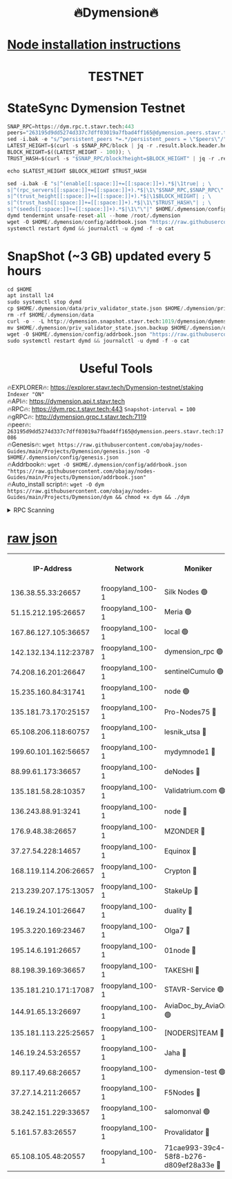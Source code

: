 <h1 align="center"> 🔥Dymension🔥</h1>

[Node installation instructions](https://github.com/obajay/nodes-Guides/tree/main/Projects/Dymension)
=

<h1 align="center"> TESTNET</h1>

# StateSync Dymension Testnet
```python
SNAP_RPC=https://dym.rpc.t.stavr.tech:443
peers="263195d9dd5274d337c7dff03019a7fbad4ff165@dymension.peers.stavr.tech:17086"
sed -i.bak -e "s/^persistent_peers *=.*/persistent_peers = \"$peers\"/" $HOME/.dymension/config/config.toml
LATEST_HEIGHT=$(curl -s $SNAP_RPC/block | jq -r .result.block.header.height); \
BLOCK_HEIGHT=$((LATEST_HEIGHT - 100)); \
TRUST_HASH=$(curl -s "$SNAP_RPC/block?height=$BLOCK_HEIGHT" | jq -r .result.block_id.hash)

echo $LATEST_HEIGHT $BLOCK_HEIGHT $TRUST_HASH

sed -i.bak -E "s|^(enable[[:space:]]+=[[:space:]]+).*$|\1true| ; \
s|^(rpc_servers[[:space:]]+=[[:space:]]+).*$|\1\"$SNAP_RPC,$SNAP_RPC\"| ; \
s|^(trust_height[[:space:]]+=[[:space:]]+).*$|\1$BLOCK_HEIGHT| ; \
s|^(trust_hash[[:space:]]+=[[:space:]]+).*$|\1\"$TRUST_HASH\"| ; \
s|^(seeds[[:space:]]+=[[:space:]]+).*$|\1\"\"|" $HOME/.dymension/config/config.toml
dymd tendermint unsafe-reset-all --home /root/.dymension
wget -O $HOME/.dymension/config/addrbook.json "https://raw.githubusercontent.com/obajay/nodes-Guides/main/Projects/Dymension/addrbook.json"
systemctl restart dymd && journalctl -u dymd -f -o cat

```
# SnapShot (~3 GB) updated every 5 hours
```python
cd $HOME
apt install lz4
sudo systemctl stop dymd
cp $HOME/.dymension/data/priv_validator_state.json $HOME/.dymension/priv_validator_state.json.backup
rm -rf $HOME/.dymension/data
curl -o - -L http://dymension.snapshot.stavr.tech:1019/dymension/dymension-snap.tar.lz4 | lz4 -c -d - | tar -x -C $HOME/.dymension --strip-components 2
mv $HOME/.dymension/priv_validator_state.json.backup $HOME/.dymension/data/priv_validator_state.json
wget -O $HOME/.dymension/config/addrbook.json "https://raw.githubusercontent.com/obajay/nodes-Guides/main/Projects/Dymension/addrbook.json"
sudo systemctl restart dymd && journalctl -u dymd -f -o cat
```

 <h1 align="center"> Useful Tools</h1>

🔥EXPLORER🔥:     https://explorer.stavr.tech/Dymension-testnet/staking        `Indexer "ON"` \
🔥API🔥:          https://dymension.api.t.stavr.tech \
🔥RPC🔥:          https://dym.rpc.t.stavr.tech:443                  `Snapshot-interval = 100` \
🔥gRPC🔥:         http://dymension.grpc.t.stavr.tech:7119 \
🔥peer🔥:         `263195d9dd5274d337c7dff03019a7fbad4ff165@dymension.peers.stavr.tech:17086` \
🔥Genesis🔥:     ```wget https://raw.githubusercontent.com/obajay/nodes-Guides/main/Projects/Dymension/genesis.json -O $HOME/.dymension/config/genesis.json``` \
🔥Addrbook🔥:    ```wget -O $HOME/.dymension/config/addrbook.json "https://raw.githubusercontent.com/obajay/nodes-Guides/main/Projects/Dymension/addrbook.json"``` \
🔥Auto_install script🔥: ```wget -O dym https://raw.githubusercontent.com/obajay/nodes-Guides/main/Projects/Dymension/dym && chmod +x dym && ./dym```

<details>
<summary>RPC Scanning</summary>

<h2 align="center"> We scan nodes in real time every 4 hours. And we provide the final result of RPC endpoints.
We cannot influence the operation of these nodes in any way. </h2>


```python
If Voting Power is higher than 0 --> then the Node is a validator of the network and may be subject to attack and be a potential threat to the chain.
```
```python
We marked such validators with a red symbol
```

</details>

[raw json](https://rpc-check.dymt.stavr.tech/dymt/rpc-dymt-result.json)
=


<table><tr><th>IP-Address</th><th>Network</th><th>Moniker</th><th>Latest Block Height</th><th>Earliest Block Height</th><th>Catching Up</th><th>Tx Index</th><th>Voting Power</th><th>Scan Time</th></tr><tr><td>136.38.55.33:26657</td><td>froopyland_100-1</td><td>Silk Nodes 🟢</td><td>1791216</td><td>1</td><td>False</td><td>on</td><td>0</td><td>2023-12-23T00:10:16.357249911UTC</td></tr><tr><td>51.15.212.195:26657</td><td>froopyland_100-1</td><td>Meria 🟢</td><td>1651535</td><td>1238063</td><td>False</td><td>on</td><td>0</td><td>2023-12-23T00:09:20.069566532UTC</td></tr><tr><td>167.86.127.105:36657</td><td>froopyland_100-1</td><td>local 🟢</td><td>1651535</td><td>1318001</td><td>False</td><td>off</td><td>0</td><td>2023-12-23T00:10:15.440657625UTC</td></tr><tr><td>142.132.134.112:23787</td><td>froopyland_100-1</td><td>dymension_rpc 🟢</td><td>1791211</td><td>1649923</td><td>False</td><td>on</td><td>0</td><td>2023-12-23T00:09:50.249253034UTC</td></tr><tr><td>74.208.16.201:26647</td><td>froopyland_100-1</td><td>sentinelCumulo 🟢</td><td>1791206</td><td>1652923</td><td>False</td><td>on</td><td>0</td><td>2023-12-23T00:09:21.530903223UTC</td></tr><tr><td>15.235.160.84:31741</td><td>froopyland_100-1</td><td>node 🟢</td><td>1791206</td><td>1652923</td><td>False</td><td>on</td><td>0</td><td>2023-12-23T00:09:22.857064139UTC</td></tr><tr><td>135.181.73.170:25157</td><td>froopyland_100-1</td><td>Pro-Nodes75 🔴</td><td>1791208</td><td>1652923</td><td>False</td><td>on</td><td>1</td><td>2023-12-23T00:09:32.298580071UTC</td></tr><tr><td>65.108.206.118:60757</td><td>froopyland_100-1</td><td>lesnik_utsa 🔴</td><td>1791209</td><td>1652923</td><td>False</td><td>on</td><td>1</td><td>2023-12-23T00:09:36.806136152UTC</td></tr><tr><td>199.60.101.162:56657</td><td>froopyland_100-1</td><td>mydymnode1 🔴</td><td>1791209</td><td>1652923</td><td>False</td><td>off</td><td>2</td><td>2023-12-23T00:09:37.651718290UTC</td></tr><tr><td>88.99.61.173:36657</td><td>froopyland_100-1</td><td>deNodes 🔴</td><td>1791213</td><td>1652923</td><td>False</td><td>off</td><td>1</td><td>2023-12-23T00:10:01.971359546UTC</td></tr><tr><td>135.181.58.28:10357</td><td>froopyland_100-1</td><td>Validatrium.com 🟢</td><td>1791213</td><td>1652923</td><td>False</td><td>on</td><td>0</td><td>2023-12-23T00:10:02.331044704UTC</td></tr><tr><td>136.243.88.91:3241</td><td>froopyland_100-1</td><td>node 🔴</td><td>1791214</td><td>1652923</td><td>False</td><td>on</td><td>1</td><td>2023-12-23T00:10:05.343457778UTC</td></tr><tr><td>176.9.48.38:26657</td><td>froopyland_100-1</td><td>MZONDER 🔴</td><td>1791215</td><td>1652923</td><td>False</td><td>on</td><td>1</td><td>2023-12-23T00:10:11.894929656UTC</td></tr><tr><td>37.27.54.228:14657</td><td>froopyland_100-1</td><td>Equinox 🔴</td><td>1791215</td><td>1652923</td><td>False</td><td>on</td><td>1</td><td>2023-12-23T00:10:15.134875699UTC</td></tr><tr><td>168.119.114.206:26657</td><td>froopyland_100-1</td><td>Crypton 🔴</td><td>1791216</td><td>1652923</td><td>False</td><td>off</td><td>1</td><td>2023-12-23T00:10:19.310530540UTC</td></tr><tr><td>213.239.207.175:13057</td><td>froopyland_100-1</td><td>StakeUp 🔴</td><td>1791217</td><td>1652923</td><td>False</td><td>off</td><td>1</td><td>2023-12-23T00:10:24.735707637UTC</td></tr><tr><td>146.19.24.101:26647</td><td>froopyland_100-1</td><td>duality 🔴</td><td>1791212</td><td>1655313</td><td>False</td><td>on</td><td>1</td><td>2023-12-23T00:09:53.391461300UTC</td></tr><tr><td>195.3.220.169:23467</td><td>froopyland_100-1</td><td>Olga7 🔴</td><td>1791215</td><td>1655313</td><td>False</td><td>on</td><td>1</td><td>2023-12-23T00:10:12.284688165UTC</td></tr><tr><td>195.14.6.191:26657</td><td>froopyland_100-1</td><td>01node 🔴</td><td>1791216</td><td>1655732</td><td>False</td><td>on</td><td>1</td><td>2023-12-23T00:10:19.016282392UTC</td></tr><tr><td>88.198.39.169:36657</td><td>froopyland_100-1</td><td>TAKESHI 🔴</td><td>1791206</td><td>1656584</td><td>False</td><td>on</td><td>1</td><td>2023-12-23T00:09:21.860335715UTC</td></tr><tr><td>135.181.210.171:17087</td><td>froopyland_100-1</td><td>STAVR-Service 🟢</td><td>1791207</td><td>1656584</td><td>False</td><td>on</td><td>0</td><td>2023-12-23T00:09:27.381015337UTC</td></tr><tr><td>144.91.65.13:26697</td><td>froopyland_100-1</td><td>AviaDoc_by_AviaOne 🟢</td><td>1791208</td><td>1656584</td><td>False</td><td>on</td><td>0</td><td>2023-12-23T00:09:31.927718447UTC</td></tr><tr><td>135.181.113.225:25657</td><td>froopyland_100-1</td><td>[NODERS]TEAM 🔴</td><td>1791213</td><td>1656584</td><td>False</td><td>on</td><td>1</td><td>2023-12-23T00:10:02.695396139UTC</td></tr><tr><td>146.19.24.53:26557</td><td>froopyland_100-1</td><td>Jaha 🔴</td><td>1791214</td><td>1656584</td><td>False</td><td>off</td><td>1</td><td>2023-12-23T00:10:05.089577285UTC</td></tr><tr><td>89.117.49.68:26657</td><td>froopyland_100-1</td><td>dymension-test 🟢</td><td>1791216</td><td>1723012</td><td>False</td><td>on</td><td>0</td><td>2023-12-23T00:10:19.622522245UTC</td></tr><tr><td>37.27.14.211:26657</td><td>froopyland_100-1</td><td>F5Nodes 🔴</td><td>1791211</td><td>1765599</td><td>False</td><td>off</td><td>1</td><td>2023-12-23T00:09:50.587238358UTC</td></tr><tr><td>38.242.151.229:33657</td><td>froopyland_100-1</td><td>salomonval 🟢</td><td>1791215</td><td>1773995</td><td>False</td><td>off</td><td>0</td><td>2023-12-23T00:10:12.645571401UTC</td></tr><tr><td>5.161.57.83:26557</td><td>froopyland_100-1</td><td>Provalidator 🔴</td><td>1791206</td><td>1782134</td><td>False</td><td>on</td><td>1</td><td>2023-12-23T00:09:20.695674765UTC</td></tr><tr><td>65.108.105.48:20557</td><td>froopyland_100-1</td><td>71cae993-39c4-58f8-b276-d809ef28a33e 🔴</td><td>1791211</td><td>1782923</td><td>False</td><td>on</td><td>1</td><td>2023-12-23T00:09:50.999346856UTC</td></tr></table>
